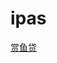 # ipas

[赏鱼贷](itms-services://?action=download-manifest&url=https://github.com/13731160065/ipas/raw/master/sydtest/syd.plist)

